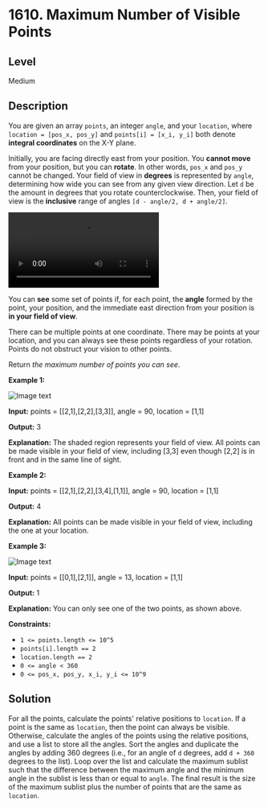# 1610. Maximum Number of Visible Points
## Level
Medium

## Description
You are given an array `points`, an integer `angle`, and your `location`, where `location = [pos_x, pos_y]` and `points[i] = [x_i, y_i]` both denote **integral coordinates** on the X-Y plane.

Initially, you are facing directly east from your position. You **cannot move** from your position, but you can **rotate**. In other words, `pos_x` and `pos_y` cannot be changed. Your field of view in **degrees** is represented by `angle`, determining how wide you can see from any given view direction. Let `d` be the amount in degrees that you rotate counterclockwise. Then, your field of view is the **inclusive** range of angles `[d - angle/2, d + angle/2]`.

![Video text](https://assets.leetcode.com/uploads/2020/09/30/angle.mp4)

You can **see** some set of points if, for each point, the **angle** formed by the point, your position, and the immediate east direction from your position is **in your field of view**.

There can be multiple points at one coordinate. There may be points at your location, and you can always see these points regardless of your rotation. Points do not obstruct your vision to other points.

Return *the maximum number of points you can see*.

**Example 1:**

![Image text](https://assets.leetcode.com/uploads/2020/09/30/89a07e9b-00ab-4967-976a-c723b2aa8656.png)

**Input:** points = [[2,1],[2,2],[3,3]], angle = 90, location = [1,1]

**Output:** 3

**Explanation:** The shaded region represents your field of view. All points can be made visible in your field of view, including [3,3] even though [2,2] is in front and in the same line of sight.

**Example 2:**

**Input:** points = [[2,1],[2,2],[3,4],[1,1]], angle = 90, location = [1,1]

**Output:** 4

**Explanation:** All points can be made visible in your field of view, including the one at your location.

**Example 3:**

![Image text](https://assets.leetcode.com/uploads/2020/09/30/5010bfd3-86e6-465f-ac64-e9df941d2e49.png)

**Input:** points = [[0,1],[2,1]], angle = 13, location = [1,1]

**Output:** 1

**Explanation:** You can only see one of the two points, as shown above.

**Constraints:**

* `1 <= points.length <= 10^5`
* `points[i].length == 2`
* `location.length == 2`
* `0 <= angle < 360`
* `0 <= pos_x, pos_y, x_i, y_i <= 10^9`

## Solution
For all the points, calculate the points' relative positions to `location`. If a point is the same as `location`, then the point can always be visible. Otherwise, calculate the angles of the points using the relative positions, and use a list to store all the angles. Sort the angles and duplicate the angles by adding 360 degrees (i.e., for an angle of `d` degrees, add `d + 360` degrees to the list). Loop over the list and calculate the maximum sublist such that the difference between the maximum angle and the minimum angle in the sublist is less than or equal to `angle`. The final result is the size of the maximum sublist plus the number of points that are the same as `location`.

